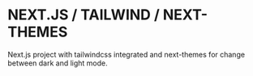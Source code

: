 # NEXT.JS / TAILWIND / NEXT-THEMES

Next.js project with tailwindcss integrated and next-themes for change between dark and light mode.